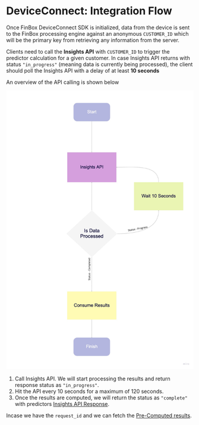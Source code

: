 # DeviceConnect: Integration Flow

Once FinBox DeviceConnect SDK is initialized, data from the device is sent to the FinBox processing engine against an anonymous `CUSTOMER_ID` which will be the primary key from retrieving any information from the server.

Clients need to call the **Insights API** with `CUSTOMER_ID` to trigger the predictor calculation for a given customer. In case Insights API returns with status `"in_progress"` (meaning data is currently being processed), the client should poll the Insights API with a delay of at least **10 seconds**

An overview of the API calling is shown below

<img src="/device_connect_back_end_integration.jpg" alt="Device Connect Backed Integration Workflow" />

1. Call Insights API. We will start processing the results and return response status as `"in_progress"`.
2. Hit the API every 10 seconds for a maximum of 120 seconds.
3. Once the results are computed, we will return the status as `"complete"` with predictors [Insights API Response](/device-connect/insights-api.html#response).

<!-- ::: tip
The response status will be `"complete"` instead of `"in_progress"` if the results are already computed and returned through callback in the last 15 mins.
::: -->

Incase we have the `request_id` and we can fetch the [Pre-Computed results](insights-api.html#pre-computed-results).
